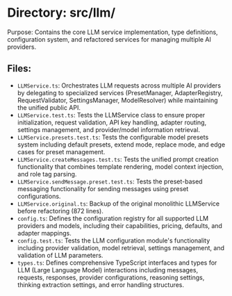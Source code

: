 # Directory: src/llm/

Purpose: Contains the core LLM service implementation, type definitions, configuration system, and refactored services for managing multiple AI providers.

## Files:

- `LLMService.ts`: Orchestrates LLM requests across multiple AI providers by delegating to specialized services (PresetManager, AdapterRegistry, RequestValidator, SettingsManager, ModelResolver) while maintaining the unified public API.
- `LLMService.test.ts`: Tests the LLMService class to ensure proper initialization, request validation, API key handling, adapter routing, settings management, and provider/model information retrieval.
- `LLMService.presets.test.ts`: Tests the configurable model presets system including default presets, extend mode, replace mode, and edge cases for preset management.
- `LLMService.createMessages.test.ts`: Tests the unified prompt creation functionality that combines template rendering, model context injection, and role tag parsing.
- `LLMService.sendMessage.preset.test.ts`: Tests the preset-based messaging functionality for sending messages using preset configurations.
- `LLMService.original.ts`: Backup of the original monolithic LLMService before refactoring (872 lines).
- `config.ts`: Defines the configuration registry for all supported LLM providers and models, including their capabilities, pricing, defaults, and adapter mappings.
- `config.test.ts`: Tests the LLM configuration module's functionality including provider validation, model retrieval, settings management, and validation of LLM parameters.
- `types.ts`: Defines comprehensive TypeScript interfaces and types for LLM (Large Language Model) interactions including messages, requests, responses, provider configurations, reasoning settings, thinking extraction settings, and error handling structures.